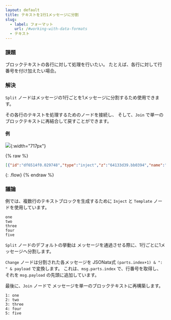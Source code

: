 ```yaml
---
layout: default
title: テキストを1行1メッセージに分割
slug:
  - label: フォーマット
    url: /#working-with-data-formats
  - テキスト
---
```


### 課題

ブロックテキストの各行に対して処理を行いたい。
たとえば、各行に対して行番号を付け加えたい場合。

### 解決

<code class="node">Split</code> ノードはメッセージの1行ごとを1メッセージに分割するため使用できます。

その各行のテキストを処理するためのノードを接続し、
そして、<code class="node">Join</code> で単一のブロックテキストに再結合して戻すことができます。

#### 例

![](/images/basic/split-text.png){:width="717px"}

{% raw %}
~~~json
[{"id":"df6514f0.029748","type":"inject","z":"64133d39.bb0394","name":"inject","topic":"","payload":"","payloadType":"date","repeat":"","crontab":"","once":false,"onceDelay":"","x":110,"y":900,"wires":[["11f53f61.2f7be1"]]},{"id":"11f53f61.2f7be1","type":"template","z":"64133d39.bb0394","name":"","field":"payload","fieldType":"msg","format":"handlebars","syntax":"mustache","template":"one\ntwo\nthree\nfour\nfive","x":240,"y":900,"wires":[["760c1d71.c29744"]]},{"id":"760c1d71.c29744","type":"split","z":"64133d39.bb0394","name":"","splt":"\\n","x":190,"y":960,"wires":[["3e427aac.9b9596"]]},{"id":"3e427aac.9b9596","type":"change","z":"64133d39.bb0394","name":"Prepend line number","rules":[{"t":"set","p":"payload","pt":"msg","to":"(parts.index+1) & \": \" & payload","tot":"jsonata"}],"action":"","property":"","from":"","to":"","reg":false,"x":360,"y":960,"wires":[["d44d4767.945fd8"]]},{"id":"d44d4767.945fd8","type":"join","z":"64133d39.bb0394","name":"","mode":"auto","build":"string","property":"payload","propertyType":"msg","key":"topic","joiner":"\\n","timeout":"","count":"","x":530,"y":960,"wires":[["bfe3e43b.85fa88"]]},{"id":"bfe3e43b.85fa88","type":"debug","z":"64133d39.bb0394","name":"debug","active":true,"tosidebar":true,"console":false,"tostatus":false,"complete":"payload","targetType":"msg","x":650,"y":960,"wires":[]}]
~~~
{: .flow}
{% endraw %}

### 議論

例では、複数行のテキストブロックを生成するために
<code class="node">Inject</code> と <code class="node">Template</code> ノードを使用しています。

~~~text
one
two
three
four
five
~~~

<code class="node">Split</code> ノードのデフォルトの挙動は
メッセージを通過させる際に、1行ごとに1メッセージへ分割します。

<code class="node">Change</code> ノードは分割された各メッセージを
JSONata式 `(parts.index+1) & ": " & payload` で変換します。
これは、`msg.parts.index` で、行番号を取得し、
それを `msg.payload` の先頭に追加しています。

最後に、<code class="node">Join</code> ノードで
メッセージを単一のブロックテキストに再構築します。

~~~text
1: one
2: two
3: three
4: four
5: five
~~~
